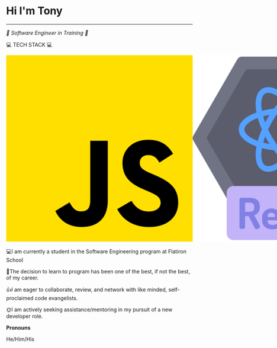 <h1>Hi I'm Tony</h1>
<hr>
<!-- GIT, LINKEDIN, MEDIUM, GMAIL ICONS -->

<p><em>💪 Software Engineer in Training 💪</em></p>

<!-- TECH STACK -->
<!-- JAVASCRIPT, REACT, PYTHON, FLASK, ALEMBIC, FLASK-RESTFUL, SQL, SQLITE, LINUX, SQLALCHEMY, HTML5, CSS3, BOOTSTRAP -- ICONS-->
💻 TECH STACK 💻
<div style='display: inline-flex'>
    <img src="./assets/js.png">
    <img src='./assets//react.png'>
</div>



<!-- personal notes about me: -->
<p>💻I am currently a student in the Software Engineering program at Flatiron School</p>
<p>🤔The decision to learn to program has been one of the best, if not the best, of my career.</p>
<p>👍I am eager to collaborate, review, and network with like minded, self-proclaimed code evangelists.</p>
<p>🌞I am actively seeking assistance/mentoring in my pursuit of a new developer role.</p>

<!-- PROJECT DEMOS
LINKS TO TOP THREE OR FOUR -->
<p><b>Pronouns</b></p>
<p>He/Him/His</p>

<!-- <p><b>One more note...</b></p> -->
